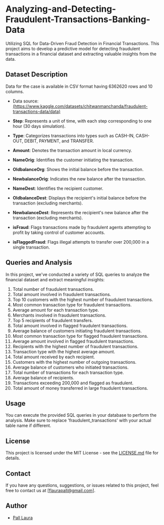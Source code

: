 # Analyzing-and-Detecting-Fraudulent-Transactions-Banking-Data
Utilizing SQL for Data-Driven Fraud Detection in Financial Transactions.
This project aims to develop a predictive model for detecting fraudulent transactions in a financial dataset and extracting valuable insights from the data.

## Dataset Description

Data for the case is available in CSV format having 6362620 rows and 10 columns.

- Data source: [(https://www.kaggle.com/datasets/chitwanmanchanda/fraudulent-transactions-data/data)](https://www.kaggle.com/datasets/chitwanmanchanda/fraudulent-transactions-data/data)

- **Step**: Represents a unit of time, with each step corresponding to one hour (30 days simulation).

- **Type**: Categorizes transactions into types such as CASH-IN, CASH-OUT, DEBIT, PAYMENT, and TRANSFER.

- **Amount**: Denotes the transaction amount in local currency.

- **NameOrig**: Identifies the customer initiating the transaction.

- **OldbalanceOrg**: Shows the initial balance before the transaction.

- **NewbalanceOrig**: Indicates the new balance after the transaction.

- **NameDest**: Identifies the recipient customer.

- **OldbalanceDest**: Displays the recipient's initial balance before the transaction (excluding merchants).

- **NewbalanceDest**: Represents the recipient's new balance after the transaction (excluding merchants).

- **isFraud**: Flags transactions made by fraudulent agents attempting to profit by taking control of customer accounts.

- **isFlaggedFraud**: Flags illegal attempts to transfer over 200,000 in a single transaction.

## Queries and Analysis

In this project, we've conducted a variety of SQL queries to analyze the financial dataset and extract meaningful insights:

1. Total number of fraudulent transactions.
2. Total amount involved in fraudulent transactions.
3. Top 10 customers with the highest number of fraudulent transactions.
4. Most common transaction type for fraudulent transactions.
5. Average amount for each transaction type.
6. Merchants involved in fraudulent transactions.
7. Top 5 recipients of fraudulent transfers.
8. Total amount involved in flagged fraudulent transactions.
9. Average balance of customers initiating fraudulent transactions.
10. Most common transaction type for flagged fraudulent transactions.
11. Average amount involved in flagged fraudulent transactions.
12. Recipients with the highest number of fraudulent transactions.
13. Transaction type with the highest average amount.
14. Total amount received by each recipient.
15. Customers with the highest number of outgoing transactions.
16. Average balance of customers who initiated transactions.
17. Total number of transactions for each transaction type.
18. Average balance of recipients.
19. Transactions exceeding 200,000 and flagged as fraudulent.
20. Total amount of money transferred in large fraudulent transactions.

## Usage

You can execute the provided SQL queries in your database to perform the analysis. Make sure to replace 'fraudulent_transactions' with your actual table name if different.

## License

This project is licensed under the MIT License - see the [LICENSE.md](LICENSE.md) file for details.

## Contact
If you have any questions, suggestions, or issues related to this project, feel free to contact us at [flaurapall@gmail.com].

## Author
* [Pall Laura](https://github.com/laurapall)

